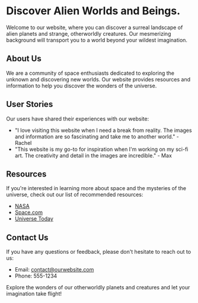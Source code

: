 <!--font:Poppins-->

# Discover Alien Worlds and Beings.

Welcome to our website, where you can discover a surreal landscape of alien planets and strange, otherworldly creatures. Our mesmerizing background will transport you to a world beyond your wildest imagination.

## About Us

We are a community of space enthusiasts dedicated to exploring the unknown and discovering new worlds. Our website provides resources and information to help you discover the wonders of the universe.

## User Stories

Our users have shared their experiences with our website:

- "I love visiting this website when I need a break from reality. The images and information are so fascinating and take me to another world." - Rachel
- "This website is my go-to for inspiration when I'm working on my sci-fi art. The creativity and detail in the images are incredible." - Max

## Resources

If you're interested in learning more about space and the mysteries of the universe, check out our list of recommended resources:

- [NASA](#nasa)
- [Space.com](#spacecom)
- [Universe Today](#universetoday)

## Contact Us

If you have any questions or feedback, please don't hesitate to reach out to us:

- Email: [contact@ourwebsite.com](mailto:contact@ourwebsite.com)
- Phone: 555-1234

Explore the wonders of our otherworldly planets and creatures and let your imagination take flight!

<!--

Write me content for website with wallpaper which alt text is:

"A surreal landscape of alien planets and strange, otherworldly creatures."

The name/title of the page should not be 1:1 copy of the alt text but rather a real content of the website which is using this wallpaper.

- Use markdown format 
- Start with heading
- Heading should be short and concise
- The content should look like a real website 
- The website should not be about the wallpaper, wallpaper is just a related background
- Heading should be contain work "wallpaper" or "background"
- Include real sections like references, contact, user stories, etc. use things relevant to the page purpose.
- Feel free to use structure like headings, bullets, numbering, blockquotes, paragraphs, horizontal lines, etc.
- You can use formatting like bold or _italic_
- You can include UTF-8 emojis
- Links should be only #hash anchors (and you can refer to the document itself)
- Do not include images


---


# Discover the Wonders of Our Otherworldly Background

Welcome to our website, where you can explore a surreal landscape of alien planets and strange, otherworldly creatures. Our mesmerizing background will transport you to a world beyond your wildest imagination.

## About Us

We are a community of enthusiasts who share a passion for exploring the unknown and discovering new worlds. Our website is dedicated to providing resources and information to help you discover the wonders of the universe.

## User Stories

Our users have shared their experiences with our background, and we're excited to share them with you:

> "I love using this background when I'm working on my sci-fi novel. It really helps me get in the zone and imagine new worlds." - Jane

> "This wallpaper is perfect for my desktop. It's so captivating that I often find myself lost in thought, daydreaming about what could be out there." - Mark

## Resources

If you're interested in learning more about space and the mysteries of the universe, check out our list of recommended resources:

- [NASA](#nasa)
- [Space.com](#spacecom)
- [Universe Today](#universetoday)

## Contact Us

If you have any questions or feedback, please don't hesitate to reach out to us:

- Email: [contact@ourwebsite.com](mailto:contact@ourwebsite.com)
- Phone: 555-1234

We hope you enjoy our otherworldly background as much as we do!


---


Heading is too long, rewrite whole content.


---


# Otherworldly Wonders: Explore Our Alien Planet Background

Welcome to our website, where you can immerse yourself in a surreal landscape of alien planets and strange, otherworldly creatures. Our mesmerizing background will transport you to a world beyond your wildest imagination.

## About Us

We are a community of space enthusiasts who share a passion for exploring the unknown and discovering new worlds. Our website is dedicated to providing resources and information to help you discover the wonders of the universe.

## User Stories

Our users have shared their experiences with our background:

- "This wallpaper is perfect for my desktop. It's so captivating that I often find myself lost in thought, daydreaming about what could be out there." - Mark
- "I love using this background when I'm working on my sci-fi novel. It really helps me get in the zone and imagine new worlds." - Jane

## Resources

If you're interested in learning more about space and the mysteries of the universe, check out our list of recommended resources:

- [NASA](#nasa)
- [Space.com](#spacecom)
- [Universe Today](#universetoday)

## Contact Us

If you have any questions or feedback, please don't hesitate to reach out to us:

- Email: [contact@ourwebsite.com](mailto:contact@ourwebsite.com)
- Phone: 555-1234

Experience the wonder of our otherworldly planet background and let your imagination take flight!


---


Heading is too long, rewrite whole content.


---


# Discover Our Alien Planet Wallpaper

Welcome to our website, where you can discover a surreal landscape of alien planets and strange, otherworldly creatures through our mesmerizing wallpaper. 

## About Us

We are a community of space enthusiasts dedicated to exploring the unknown and discovering new worlds. Our website provides resources and information to help you discover the wonders of the universe.

## User Stories

Our users have shared their experiences with our wallpaper:

- "This background is out of this world! It's perfect for my desktop and helps me stay inspired throughout the day." - Alex
- "I love using this wallpaper as a conversation starter. Everyone who sees it is amazed by the incredible detail and creativity." - Sarah

## Resources

If you're interested in learning more about space and the mysteries of the universe, check out our list of recommended resources:

- [NASA](#nasa)
- [Space.com](#spacecom)
- [Universe Today](#universetoday)

## Contact Us

If you have any questions or feedback, please don't hesitate to reach out to us:

- Email: [contact@ourwebsite.com](mailto:contact@ourwebsite.com)
- Phone: 555-1234

Experience the wonder of our otherworldly planet wallpaper and let your imagination soar to new heights!


---


Heading should not include word "wallpaper". The website should not be about the wallpaper itself, wallpaper is just a related background, rewrite whole content.


---


# Explore Otherworldly Planets and Creatures

Welcome to our website, where you can discover a surreal landscape of alien planets and strange, otherworldly creatures. Our mesmerizing background will transport you to a world beyond your wildest imagination.

## About Us

We are a community of space enthusiasts dedicated to exploring the unknown and discovering new worlds. Our website provides resources and information to help you discover the wonders of the universe.

## User Stories

Our users have shared their experiences with our website:

- "I love visiting this website when I need a break from reality. The images and information are so fascinating and take me to another world." - Rachel
- "This website is my go-to for inspiration when I'm working on my sci-fi art. The creativity and detail in the images are incredible." - Max

## Resources

If you're interested in learning more about space and the mysteries of the universe, check out our list of recommended resources:

- [NASA](#nasa)
- [Space.com](#spacecom)
- [Universe Today](#universetoday)

## Contact Us

If you have any questions or feedback, please don't hesitate to reach out to us:

- Email: [contact@ourwebsite.com](mailto:contact@ourwebsite.com)
- Phone: 555-1234

Explore the wonders of our otherworldly planets and creatures and let your imagination take flight!


---


Write me a Google font which is best fitting for the website.

Pick from the list:
- Lobster
- Open Sans
- Orbitron
- IBM Plex Sans
- Futura
- Montserrat
- Raleway
- Playfair Display
- Dancing Script
- Alegreya
- Inter
- Poppins
- Great Vibes
- Barlow Condensed
- Roboto
- Lato
- Exo 2


Write just the font name nothing else.


---


Poppins

-->
